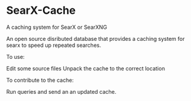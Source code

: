 # SearX-Cache
A caching system for SearX or SearXNG

An open source disributed database that provides a caching system for searx to speed up repeated searches.

To use:

Edit some source files
Unpack the cache to the correct location

To contribute to the cache:

Run queries and send an an updated cache.
